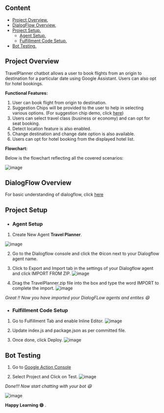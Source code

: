 <a name="desc"></a>
## Content

-  [ Project Overview. ](#desc)
-  [ DialogFlow Overview. ](#overview)
-  [ Project Setup. ](#usage)
   - [ Agent Setup. ](#agent)
   - [ Fulfillment Code Setup. ](#fulfillment)
-  [ Bot Testing. ](#test)

<a name="desc"></a>
## Project Overview

TravelPlanner chatbot allows a user to book flights from an origin to destination for a particular date using Google Assistant. Users can also opt for hotel bookings.

**Functional Features:**
1) User can book flight from origin to destination.
2) Suggestion Chips will be provided to the user to help in selecting various options. (For suggestion chip demo, click [here](https://developers.google.com/assistant/conversational/df-asdk/rich-responses#suggestion_chips "here"))
3) Users can select travel class (business or economy) and can opt for seat booking.
4) Detect location feature is also enabled.
5) Change destination and change date option is also available.
6) Users can opt for hotel booking from the displayed hotel list.

**Flowchart:**

Below is the flowchart reflecting all the covered scenarios:

![image](https://user-images.githubusercontent.com/28806048/88623979-c3c6b080-d0c3-11ea-93fd-288c35986e5a.png)


<a name="overview"></a>
## DialogFlow Overview

For basic understanding of dialogflow, click [here](https://cloud.google.com/dialogflow/docs "here")

<a name="usage"></a>
##  Project Setup

<a name="agent"></a>
- ### Agent Setup

1. Create New Agent  **Travel Planner**.

![image](https://user-images.githubusercontent.com/28806048/88535841-50239580-d028-11ea-955c-fdb8339e7d28.png)

2. Go to the Dialogflow console and click the ⚙icon next to your Dialogflow agent name.

3. Click to Export and Import tab in the settings of your Dialogflow agent and click IMPORT FROM ZIP.
![image](https://user-images.githubusercontent.com/28806048/88536039-b1e3ff80-d028-11ea-8a09-61bcde3668d9.png)

4. Drag the  TravelPlanner.zip  file into the box and type the word IMPORT to complete the import.
![image](https://user-images.githubusercontent.com/28806048/88536120-d8099f80-d028-11ea-839d-3e70f8406ab2.png)

*Great !!  Now you have imported  your DialogFLow agents and entites :smile:*

<a name="fulfillment"></a>
- ###  Fulfillment Code Setup

1. Go to Fulfillment Tab and enable Inline Editor.
![image](https://user-images.githubusercontent.com/28806048/88536414-64b45d80-d029-11ea-9327-6da1b2ecb138.png)

2. Update index.js and package.json as per committed file.

3. Once done, click Deploy.
![image](https://user-images.githubusercontent.com/28806048/88536606-bfe65000-d029-11ea-98ce-0e8951c9ce6b.png)

<a name="test"></a>
## Bot Testing

1. Go to [Google Action Console](https://console.actions.google.com/ "Google Action Console")

2. Select Project  and Click on Test.
![image](https://user-images.githubusercontent.com/28806048/88616428-c28c8800-d0b1-11ea-85d2-8b218272e44b.png)

*Done!!! Now start chatting with your bot :smile:*

![image](https://user-images.githubusercontent.com/28806048/88616488-efd93600-d0b1-11ea-9d1d-c7e5e85ba4a2.png)

**Happy Learning :smile:**
.
